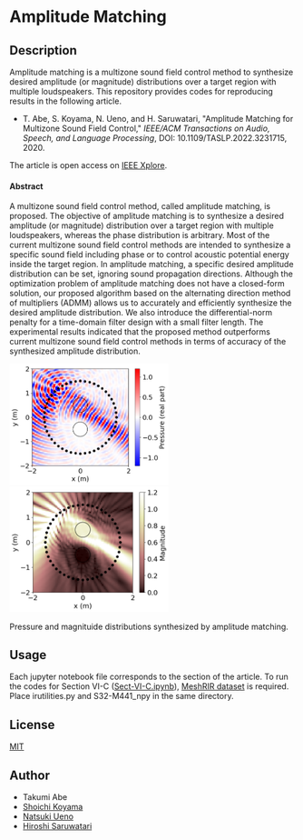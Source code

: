 # Amplitude Matching

## Description
Amplitude matching is a multizone sound field control method to synthesize desired amplitude (or magnitude) distributions over a target region with multiple loudspeakers. This repository provides codes for reproducing results in the following article. 

- T. Abe, S. Koyama, N. Ueno, and H. Saruwatari, "Amplitude Matching for Multizone Sound Field Control," *IEEE/ACM Transactions on Audio, Speech, and Language Processing*, DOI: 10.1109/TASLP.2022.3231715, 2020.

The article is open access on [IEEE Xplore](https://doi.org/10.1109/TASLP.2022.3231715).

#### Abstract
A multizone sound field control method, called amplitude matching, is proposed. The objective of amplitude matching is to synthesize a desired amplitude (or magnitude) distribution over a target region with multiple loudspeakers, whereas the phase distribution is arbitrary. Most of the current multizone sound field control methods are intended to synthesize a specific sound field including phase or to control acoustic potential energy inside the target region. In amplitude matching, a specific desired amplitude distribution can be set, ignoring sound propagation directions. Although the optimization problem of amplitude matching does not have a closed-form solution, our proposed algorithm based on the alternating direction method of multipliers (ADMM) allows us to accurately and efficiently synthesize the desired amplitude distribution. We also introduce the differential-norm penalty for a time-domain filter design with a small filter length. The experimental results indicated that the proposed method outperforms current multizone sound field control methods in terms of accuracy of the synthesized amplitude distribution. 

<img src="./pressure.png" width="280px">　<img src="./magnitude.png" width="280px">

Pressure and magnituide distributions synthesized by amplitude matching.

## Usage
Each jupyter notebook file corresponds to the section of the article. To run the codes for Section VI-C ([Sect-VI-C.ipynb](https://github.com/sh01k/AmplitudeMatching/blob/main/Sect-VI-C.ipynb)), [MeshRIR dataset](https://www.sh01.org/MeshRIR/) is required. Place irutilities.py and S32-M441_npy in the same directory.

## License
[MIT](https://github.com/sh01k/AmplitudeMatching/blob/main/LICENSE)

## Author
- Takumi Abe
- [Shoichi Koyama](https://www.sh01.org) 
- [Natsuki Ueno](https://natsuenono.github.io/)
- [Hiroshi Saruwatari](https://researchmap.jp/read0102891/)